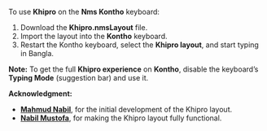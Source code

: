 To use **Khipro** on the **Nms Kontho** keyboard:

1. Download the **Khipro.nmsLayout** file.
2. Import the layout into the **Kontho** keyboard.
3. Restart the Kontho keyboard, select the **Khipro layout**, and start typing in Bangla.

**Note:** To get the full **Khipro experience** on **Kontho**, disable the keyboard’s **Typing Mode** (suggestion bar) and use it.

**Acknowledgment:**

* [**Mahmud Nabil**](https://github.com/NabilSnigdho), for the initial development of the Khipro layout.
* [**Nabil Mustofa**](https://github.com/nabil-bot), for making the Khipro layout fully functional.
